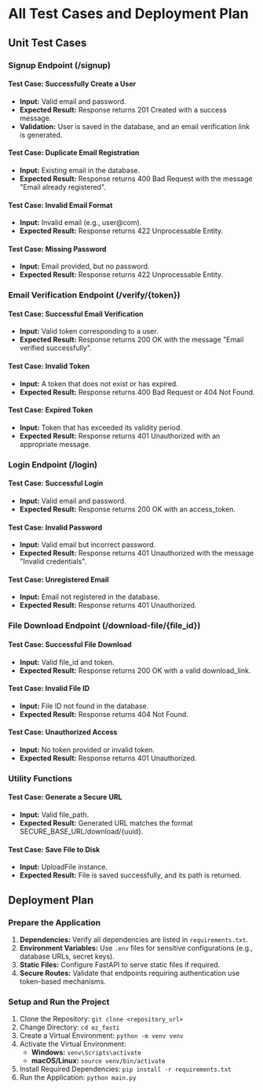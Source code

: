 
# All Test Cases and Deployment Plan

## Unit Test Cases

### Signup Endpoint (/signup)
#### Test Case: Successfully Create a User
- **Input:** Valid email and password.
- **Expected Result:** Response returns 201 Created with a success message.
- **Validation:** User is saved in the database, and an email verification link is generated.

#### Test Case: Duplicate Email Registration
- **Input:** Existing email in the database.
- **Expected Result:** Response returns 400 Bad Request with the message "Email already registered".

#### Test Case: Invalid Email Format
- **Input:** Invalid email (e.g., user@com).
- **Expected Result:** Response returns 422 Unprocessable Entity.

#### Test Case: Missing Password
- **Input:** Email provided, but no password.
- **Expected Result:** Response returns 422 Unprocessable Entity.

### Email Verification Endpoint (/verify/{token})
#### Test Case: Successful Email Verification
- **Input:** Valid token corresponding to a user.
- **Expected Result:** Response returns 200 OK with the message "Email verified successfully".

#### Test Case: Invalid Token
- **Input:** A token that does not exist or has expired.
- **Expected Result:** Response returns 400 Bad Request or 404 Not Found.

#### Test Case: Expired Token
- **Input:** Token that has exceeded its validity period.
- **Expected Result:** Response returns 401 Unauthorized with an appropriate message.

### Login Endpoint (/login)
#### Test Case: Successful Login
- **Input:** Valid email and password.
- **Expected Result:** Response returns 200 OK with an access_token.

#### Test Case: Invalid Password
- **Input:** Valid email but incorrect password.
- **Expected Result:** Response returns 401 Unauthorized with the message "Invalid credentials".

#### Test Case: Unregistered Email
- **Input:** Email not registered in the database.
- **Expected Result:** Response returns 401 Unauthorized.

### File Download Endpoint (/download-file/{file_id})
#### Test Case: Successful File Download
- **Input:** Valid file_id and token.
- **Expected Result:** Response returns 200 OK with a valid download_link.

#### Test Case: Invalid File ID
- **Input:** File ID not found in the database.
- **Expected Result:** Response returns 404 Not Found.

#### Test Case: Unauthorized Access
- **Input:** No token provided or invalid token.
- **Expected Result:** Response returns 401 Unauthorized.

### Utility Functions
#### Test Case: Generate a Secure URL
- **Input:** Valid file_path.
- **Expected Result:** Generated URL matches the format SECURE_BASE_URL/download/{uuid}.

#### Test Case: Save File to Disk
- **Input:** UploadFile instance.
- **Expected Result:** File is saved successfully, and its path is returned.

## Deployment Plan

### Prepare the Application
1. **Dependencies:** Verify all dependencies are listed in `requirements.txt`.
2. **Environment Variables:** Use `.env` files for sensitive configurations (e.g., database URLs, secret keys).
3. **Static Files:** Configure FastAPI to serve static files if required.
4. **Secure Routes:** Validate that endpoints requiring authentication use token-based mechanisms.

### Setup and Run the Project
1. Clone the Repository: `git clone <repository_url>`
2. Change Directory: `cd ez_fasti`
3. Create a Virtual Environment: `python -m venv venv`
4. Activate the Virtual Environment:
   - **Windows:** `venv\Scripts\activate`
   - **macOS/Linux:** `source venv/bin/activate`
5. Install Required Dependencies: `pip install -r requirements.txt`
6. Run the Application: `python main.py`

